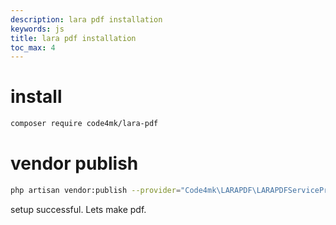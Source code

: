 ```yaml
---
description: lara pdf installation
keywords: js
title: lara pdf installation
toc_max: 4
---
```


# install

```bash
composer require code4mk/lara-pdf
```

# vendor publish

```bash
php artisan vendor:publish --provider="Code4mk\LARAPDF\LARAPDFServiceProvider" --tag=config
```

setup successful. Lets make pdf.
